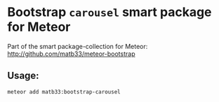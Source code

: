 # Bootstrap `carousel` smart package for Meteor

Part of the smart package-collection for Meteor: http://github.com/matb33/meteor-bootstrap

## Usage:

`meteor add matb33:bootstrap-carousel`
